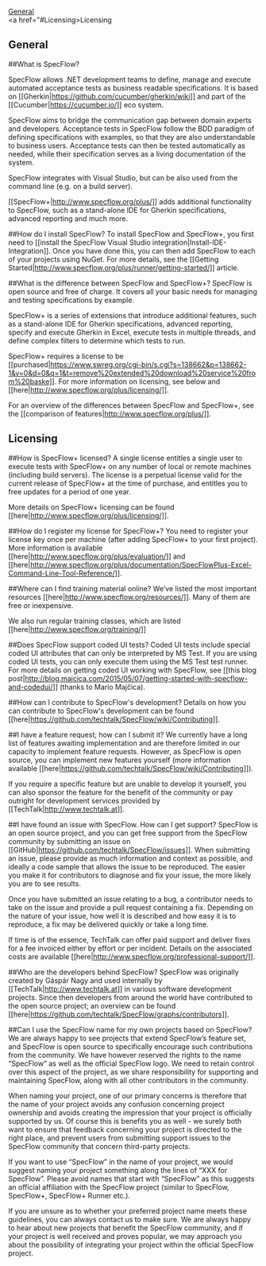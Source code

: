 <a href="#General">General</a>  
<a href="#Licensing>Licensing</a>

<h2 id="General">General</h2>

##What is SpecFlow?

SpecFlow allows .NET development teams to define, manage and execute automated acceptance tests as business readable specifications. It is based on [[Gherkin|https://github.com/cucumber/gherkin/wiki]] and part of the [[Cucumber|https://cucumber.io/]] eco system.  
 
SpecFlow aims to bridge the communication gap between domain experts and developers. Acceptance tests in SpecFlow follow the BDD paradigm of defining specifications with examples, so that they are also understandable to business users. Acceptance tests can then be tested automatically as needed, while their specification serves as a living documentation of the system. 

SpecFlow integrates with Visual Studio, but can be also used from the command line (e.g. on a build server). 

[[SpecFlow+|http://www.specflow.org/plus/]] adds additional functionality to SpecFlow, such as a stand-alone IDE for Gherkin specifications, advanced reporting and much more.

##How do I install SpecFlow?
To install SpecFlow and SpecFlow+, you first need to [[install the SpecFlow Visual Studio integration|Install-IDE-Integration]]. Once you have done this, you can then add SpecFlow to each of your projects using NuGet.  For more details, see the [[Getting Started|http://www.specflow.org/plus/runner/getting-started/]] article.

##What is the difference between SpecFlow and SpecFlow+?
SpecFlow is open source and free of charge. It covers all your basic needs for managing and testing specifications by example. 

SpecFlow+ is a series of extensions that introduce additional features, such as a stand-alone IDE for Gherkin specifications, advanced reporting, specify and execute Gherkin in Excel, execute tests in multiple threads, and define complex filters to determine which tests to run.  

SpecFlow+ requires a license to be [[purchased|https://www.swreg.org/cgi-bin/s.cgi?s=138662&p=138662-1&v=0&d=0&q=1&t=remove%20extended%20download%20service%20from%20baske]]. For more information on licensing, see below and [[here|http://www.specflow.org/plus/licensing/]].

For an overview of the differences between SpecFlow and SpecFlow+, see the [[comparison of features|http://www.specflow.org/plus/]].

<h2 id="Licensing">Licensing</h2>
##How is SpecFlow+ licensed?
A single license entitles a single user to execute tests with SpecFlow+ on any number of local or remote machines (including build servers). The license is a perpetual license valid for the current release of SpecFlow+ at the time of purchase, and entitles you to free updates for a period of one year. 

More details on SpecFlow+ licensing can be found [[here|http://www.specflow.org/plus/licensing/]].

##How do I register my license for SpecFlow+?
You need to register your license key once per machine (after adding SpecFlow+ to your first project). More information is available [[here|http://www.specflow.org/plus/evaluation/]] and [[here|http://www.specflow.org/plus/documentation/SpecFlowPlus-Excel-Command-Line-Tool-Reference/]].

##Where can I find training material online?
We’ve listed the most important resources [[here|http://www.specflow.org/resources/]]. Many of them are free or inexpensive.

We also run regular training classes, which are listed [[here|http://www.specflow.org/training/]]

##Does SpecFlow support coded UI tests?
Coded UI tests include special coded UI attributes that can only be interpreted by MS Test. If you are using coded UI tests, you can only execute them using the MS Test test runner. For more details on getting coded UI working with SpecFlow, see [[this blog post|http://blog.majcica.com/2015/05/07/getting-started-with-specflow-and-codedui/]] (thanks to Mario Majčica).

##How can I contribute to SpecFlow's development?
Details on how you can contribute to SpecFlow's development can be found [[here|https://github.com/techtalk/SpecFlow/wiki/Contributing]].

##I have a feature request; how can I submit it?
We currently have a long list of features awaiting implementation and are therefore limited in our capacity to implement feature requests. However, as SpecFlow is open source, you can implement new features yourself (more information available [[here|https://github.com/techtalk/SpecFlow/wiki/Contributing]]).

If you require a specific feature but are unable to develop it yourself, you can also sponsor the feature for the benefit of the community or pay outright for development services provided by [[TechTalk|http://www.techtalk.at]].

##I have found an issue with SpecFlow. How can I get support? 
SpecFlow is an open source project, and you can get free support from the SpecFlow community by submitting an issue on [[GitHub|https://github.com/techtalk/SpecFlow/issues]]. When submitting an issue, please provide as much information and context as possible, and ideally a code sample that allows the issue to be reproduced. The easier you make it for contributors to diagnose and fix your issue, the more likely you are to see results. 

Once you have submitted an issue relating to a bug, a contributor needs to take on the issue and provide a pull request containing a fix. Depending on the nature of your issue, how well it is described and how easy it is to reproduce, a fix may be delivered quickly or take a long time. 

If time is of the essence, TechTalk can offer paid support and deliver fixes for a fee invoiced either by effort or per incident. Details on the associated costs are available [[here|http://www.specflow.org/professional-support/]].

##Who are the developers behind SpecFlow?
SpecFlow was originally created by Gáspár Nagy and used internally by [[TechTalk|http://www.techtalk.at]] in various software development projects. Since then developers from around the world have contributed to the open source project; an overview can be found [[here|https://github.com/techtalk/SpecFlow/graphs/contributors]].

##Can I use the SpecFlow name for my own projects based on SpecFlow? 
We are always happy to see projects that extend SpecFlow’s feature set, and SpecFlow is open source to specifically encourage such contributions from the community. We have however reserved the rights to the name “SpecFlow” as well as the official SpecFlow logo. We need to retain control over this aspect of the project, as we share responsibility for supporting and maintaining SpecFlow, along with all other contributors in the community. 

When naming your project, one of our primary concerns is therefore that the name of your project avoids any confusion concerning project ownership and avoids creating the impression that your project is officially supported by us. Of course this is benefits you as well - we surely both want to ensure that feedback concerning your project is directed to the right place, and prevent users from submitting support issues to the SpecFlow community that concern third-party projects. 

If you want to use “SpecFlow” in the name of your project, we would suggest naming your project something along the lines of “XXX for SpecFlow”. Please avoid names that start with “SpecFlow” as this suggests an official affiliation with the SpecFlow project (similar to SpecFlow, SpecFlow+, SpecFlow+ Runner etc.). 

If you are unsure as to whether your preferred project name meets these guidelines, you can always contact us to make sure. We are always happy to hear about new projects that benefit the SpecFlow community, and if your project is well received and proves popular, we may approach you about the possibility of integrating your project within the official SpecFlow project.